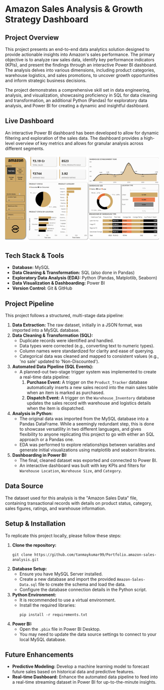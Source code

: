# Amazon Sales Analysis & Growth Strategy Dashboard

## Project Overview

This project presents an end-to-end data analytics solution designed to provide actionable insights into Amazon's sales performance. The primary objective is to analyze raw sales data, identify key performance indicators (KPIs), and present the findings through an interactive Power BI dashboard. The analysis delves into various dimensions, including product categories, warehouse logistics, and sales promotions, to uncover growth opportunities and inform strategic business decisions.

The project demonstrates a comprehensive skill set in data engineering, analysis, and visualization, showcasing proficiency in SQL for data cleaning and transformation, an additional Python (Pandas) for exploratory data analysis, and Power BI for creating a dynamic and insightful dashboard.

## Live Dashboard

An interactive Power BI dashboard has been developed to allow for dynamic filtering and exploration of the sales data. The dashboard provides a high-level overview of key metrics and allows for granular analysis across different segments.

![Dashboard Preview](Power_BI/images/dashboard.gif)

## Tech Stack & Tools

*   **Database:** MySQL
*   **Data Cleaning & Transformation:** SQL (also done in Pandas)
*   **Exploratory Data Analysis (EDA):** Python (Pandas, Matplotlib, Seaborn)
*   **Data Visualization & Dashboarding:** Power BI
*   **Version Control:** Git & GitHub

## Project Pipeline

This project follows a structured, multi-stage data pipeline:

1.  **Data Extraction:** The raw dataset, initially in a JSON format, was imported into a MySQL database.
2.  **Data Cleaning & Transformation (SQL):**
    *   Duplicate records were identified and handled.
    *   Data types were corrected (e.g., converting text to numeric types).
    *   Column names were standardized for clarity and ease of querying.
    *   Categorical data was cleaned and mapped to consistent values (e.g., 'no sale' updated to 'Non-Discounted').
3.  **Automated Data Pipeline (SQL Events):**
    *   A planned-out two-stage trigger system was implemented to create a real-time data pipeline:
        1.  **Purchase Event:** A trigger on the `Product_Tracker` database automatically inserts a new sales record into the main sales table when an item is marked as purchased.
        2.  **Dispatch Event:** A trigger on the `Warehouse_Inventory` database updates the sales record with warehouse and logistics details when the item is dispatched.
4.  **Analysis in Python:**
    *   The original data was imported from the MySQL database into a Pandas DataFrame. While a seemingly redundant step, this is done to showcase versatility in two different languages, and gives flexibility to anyone replicating this project to go with either an SQL approach or a Pandas one.
    *   EDA was performed to explore relationships between variables and generate initial visualizations using matplotlib and seaborn libraries.
5.  **Dashboarding in Power BI:**
    *   The final, cleaned dataset was exported and connected to Power BI.
    *   An interactive dashboard was built with key KPIs and filters for `Warehouse Location`, `Warehouse Size`, and `Category`.

## Data Source

The dataset used for this analysis is the "Amazon Sales Data" file, containing transactional records with details on product status, category, sales figures, ratings, and warehouse information.

## Setup & Installation

To replicate this project locally, please follow these steps:

1.  **Clone the repository:**
    ```
    git clone https://github.com/tanmaykumar99/Portfolio.amazon-sales-analysis.git
    ```
2.  **Database Setup:**
    *   Ensure you have MySQL Server installed.
    *   Create a new database and import the provided `Amazon-Sales-Data.sql` file to create the schema and load the data.
    *   Configure the database connection details in the Python script.
3.  **Python Environment:**
    *   It is recommended to use a virtual environment.
    *   Install the required libraries:
        ```
        pip install -r requirements.txt
        ```
4.  **Power BI:**
    *   Open the `.pbix` file in Power BI Desktop.
    *   You may need to update the data source settings to connect to your local MySQL database.

## Future Enhancements

*   **Predictive Modeling:** Develop a machine learning model to forecast future sales based on historical data and predictive features.
*   **Real-time Dashboard:** Enhance the automated data pipeline to feed into a real-time streaming dataset in Power BI for up-to-the-minute insights.

